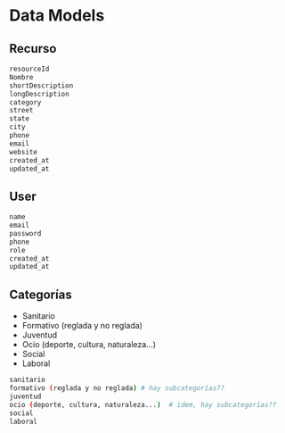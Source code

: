 # Data Models

## Recurso
```bash
resourceId
Nombre
shortDescription
longDescription
category
street
state
city
phone
email
website
created_at
updated_at
```


## User
```bash
name
email
password
phone
role
created_at
updated_at
```


## Categorías
- Sanitario 
- Formativo (reglada y no reglada) 
- Juventud 
- Ocio (deporte, cultura, naturaleza...) 
- Social 
- Laboral 

```bash
sanitario 
formativo (reglada y no reglada) # hay subcategorías??
juventud 
ocio (deporte, cultura, naturaleza...)  # idem, hay subcategorías??
social 
laboral
```
